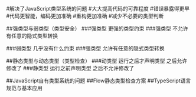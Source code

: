#解决了JavaScript类型系统的问题
#大大提高代码的可靠程度
#错误暴露得更早
#代码更智能，编码更加准确
#重构更加准确
#减少不必要的类型判断

##强类型与弱类型（类型安全）
###强类型 更强的类型约束
###强类型 不允许有任意的隐式类型转换

###弱类型 几乎没有什么约束
###强类型 允许有任意的隐式类型转换

##静态类型与动态类型（类型检查）
###动类型 运行之后才声明类型 之后允许修改了
###静类型 运行之前声明类型 之后不允许修改了

##JavaScript自有类型系统的问题
##Flow静态类型检查方案
##TypeScript语言规范与基本应用
